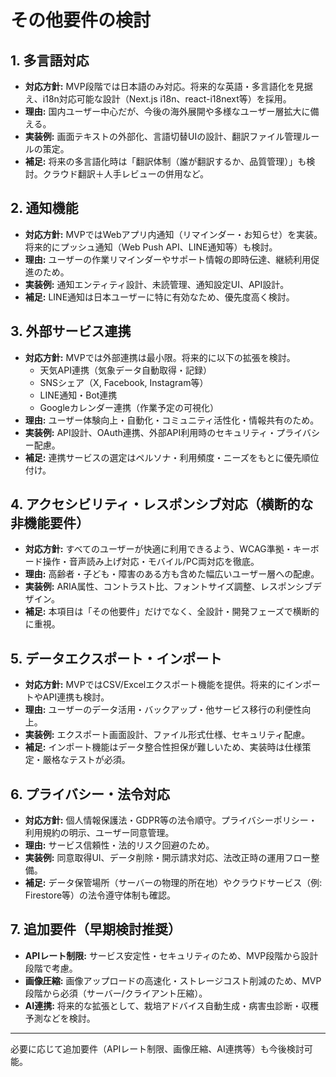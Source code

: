 <!-- filepath: /workspaces/FarmVerse/docs/1_CultivationDiary/basic_design/13_その他要件.md -->
# その他要件の検討

## 1. 多言語対応
- **対応方針:** MVP段階では日本語のみ対応。将来的な英語・多言語化を見据え、i18n対応可能な設計（Next.js i18n、react-i18next等）を採用。
- **理由:** 国内ユーザー中心だが、今後の海外展開や多様なユーザー層拡大に備える。
- **実装例:** 画面テキストの外部化、言語切替UIの設計、翻訳ファイル管理ルールの策定。
- **補足:** 将来の多言語化時は「翻訳体制（誰が翻訳するか、品質管理）」も検討。クラウド翻訳＋人手レビューの併用など。

## 2. 通知機能
- **対応方針:** MVPではWebアプリ内通知（リマインダー・お知らせ）を実装。将来的にプッシュ通知（Web Push API、LINE通知等）も検討。
- **理由:** ユーザーの作業リマインダーやサポート情報の即時伝達、継続利用促進のため。
- **実装例:** 通知エンティティ設計、未読管理、通知設定UI、API設計。
- **補足:** LINE通知は日本ユーザーに特に有効なため、優先度高く検討。

## 3. 外部サービス連携
- **対応方針:** MVPでは外部連携は最小限。将来的に以下の拡張を検討。
    - 天気API連携（気象データ自動取得・記録）
    - SNSシェア（X, Facebook, Instagram等）
    - LINE通知・Bot連携
    - Googleカレンダー連携（作業予定の可視化）
- **理由:** ユーザー体験向上・自動化・コミュニティ活性化・情報共有のため。
- **実装例:** API設計、OAuth連携、外部API利用時のセキュリティ・プライバシー配慮。
- **補足:** 連携サービスの選定はペルソナ・利用頻度・ニーズをもとに優先順位付け。

## 4. アクセシビリティ・レスポンシブ対応（横断的な非機能要件）
- **対応方針:** すべてのユーザーが快適に利用できるよう、WCAG準拠・キーボード操作・音声読み上げ対応・モバイル/PC両対応を徹底。
- **理由:** 高齢者・子ども・障害のある方も含めた幅広いユーザー層への配慮。
- **実装例:** ARIA属性、コントラスト比、フォントサイズ調整、レスポンシブデザイン。
- **補足:** 本項目は「その他要件」だけでなく、全設計・開発フェーズで横断的に重視。

## 5. データエクスポート・インポート
- **対応方針:** MVPではCSV/Excelエクスポート機能を提供。将来的にインポートやAPI連携も検討。
- **理由:** ユーザーのデータ活用・バックアップ・他サービス移行の利便性向上。
- **実装例:** エクスポート画面設計、ファイル形式仕様、セキュリティ配慮。
- **補足:** インポート機能はデータ整合性担保が難しいため、実装時は仕様策定・厳格なテストが必須。

## 6. プライバシー・法令対応
- **対応方針:** 個人情報保護法・GDPR等の法令順守。プライバシーポリシー・利用規約の明示、ユーザー同意管理。
- **理由:** サービス信頼性・法的リスク回避のため。
- **実装例:** 同意取得UI、データ削除・開示請求対応、法改正時の運用フロー整備。
- **補足:** データ保管場所（サーバーの物理的所在地）やクラウドサービス（例: Firestore等）の法令遵守体制も確認。

## 7. 追加要件（早期検討推奨）
- **APIレート制限:** サービス安定性・セキュリティのため、MVP段階から設計段階で考慮。
- **画像圧縮:** 画像アップロードの高速化・ストレージコスト削減のため、MVP段階から必須（サーバー/クライアント圧縮）。
- **AI連携:** 将来的な拡張として、栽培アドバイス自動生成・病害虫診断・収穫予測などを検討。

---

必要に応じて追加要件（APIレート制限、画像圧縮、AI連携等）も今後検討可能。
